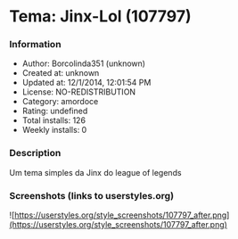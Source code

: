 # Tema: Jinx-Lol (107797)

### Information
- Author: Borcolinda351 (unknown)
- Created at: unknown
- Updated at: 12/1/2014, 12:01:54 PM
- License: NO-REDISTRIBUTION
- Category: amordoce
- Rating: undefined
- Total installs: 126
- Weekly installs: 0


### Description
Um tema simples da Jinx do league of legends


### Screenshots (links to userstyles.org)
![https://userstyles.org/style_screenshots/107797_after.png](https://userstyles.org/style_screenshots/107797_after.png)


